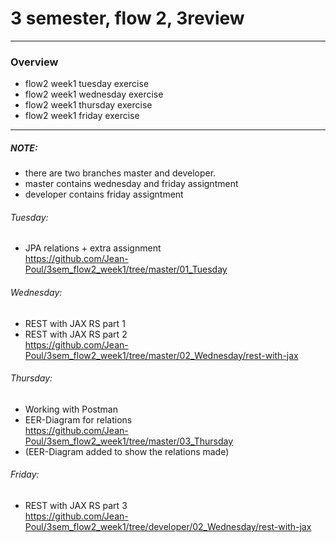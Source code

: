 # 3 semester, flow 2, 3review
-------------------------------------------------------------------------------------------------
### Overview
  - flow2 week1 tuesday exercise
  - flow2 week1 wednesday exercise
  - flow2 week1 thursday exercise
  - flow2 week1 friday exercise
-------------------------------------------------------------------------------------------------

##### NOTE: 
- there are two branches master and developer.
- master contains wednesday and friday assigntment
- developer contains friday assigntment

###### Tuesday: 
- JPA relations + extra assignment <br/>
https://github.com/Jean-Poul/3sem_flow2_week1/tree/master/01_Tuesday


###### Wednesday: 
- REST with JAX RS part 1
- REST with JAX RS part 2 <br/>
https://github.com/Jean-Poul/3sem_flow2_week1/tree/master/02_Wednesday/rest-with-jax


###### Thursday: 
- Working with Postman <br/>
- EER-Diagram for relations <br/>
https://github.com/Jean-Poul/3sem_flow2_week1/tree/master/03_Thursday
- (EER-Diagram added to show the relations made)

###### Friday: 
- REST with JAX RS part 3 <br/>
https://github.com/Jean-Poul/3sem_flow2_week1/tree/developer/02_Wednesday/rest-with-jax

